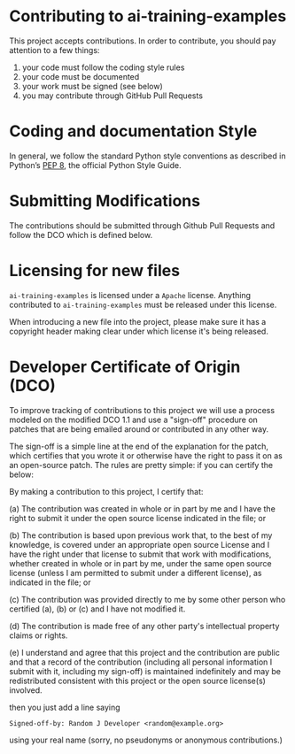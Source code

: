 # Contributing to ai-training-examples
 
This project accepts contributions. In order to contribute, you should
pay attention to a few things:
 
1. your code must follow the coding style rules
2. your code must be documented
3. your work must be signed (see below)
4. you may contribute through GitHub Pull Requests
 
# Coding and documentation Style

In general, we follow the standard Python style conventions as described in Python’s [PEP 8](https://www.python.org/dev/peps/pep-0008/), the official Python Style Guide.
 
# Submitting Modifications
 
The contributions should be submitted through Github Pull Requests
and follow the DCO which is defined below.
 
# Licensing for new files
 
`ai-training-examples` is licensed under a `Apache` license. Anything
contributed to `ai-training-examples` must be released under this license.
 
When introducing a new file into the project, please make sure it has a
copyright header making clear under which license it's being released.
 
# Developer Certificate of Origin (DCO)
 
To improve tracking of contributions to this project we will use a
process modeled on the modified DCO 1.1 and use a "sign-off" procedure
on patches that are being emailed around or contributed in any other
way.
 
The sign-off is a simple line at the end of the explanation for the
patch, which certifies that you wrote it or otherwise have the right
to pass it on as an open-source patch.  The rules are pretty simple:
if you can certify the below:
 
By making a contribution to this project, I certify that:
 
(a) The contribution was created in whole or in part by me and I have
    the right to submit it under the open source license indicated in
    the file; or
 
(b) The contribution is based upon previous work that, to the best of
    my knowledge, is covered under an appropriate open source License
    and I have the right under that license to submit that work with
    modifications, whether created in whole or in part by me, under
    the same open source license (unless I am permitted to submit
    under a different license), as indicated in the file; or
 
(c) The contribution was provided directly to me by some other person
    who certified (a), (b) or (c) and I have not modified it.
 
(d) The contribution is made free of any other party's intellectual
    property claims or rights.
 
(e) I understand and agree that this project and the contribution are
    public and that a record of the contribution (including all
    personal information I submit with it, including my sign-off) is
    maintained indefinitely and may be redistributed consistent with
    this project or the open source license(s) involved.
 
 
then you just add a line saying
 
    Signed-off-by: Random J Developer <random@example.org>
 
using your real name (sorry, no pseudonyms or anonymous contributions.)